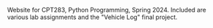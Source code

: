 Website for CPT283, Python Programming, Spring 2024. Included are various lab assignments and the "Vehicle Log" final project.
